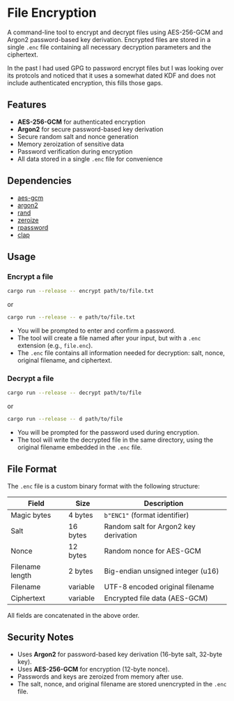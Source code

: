 # File Encryption

A command-line tool to encrypt and decrypt files using AES-256-GCM and Argon2 password-based key derivation. Encrypted files are stored in a single `.enc` file containing all necessary decryption parameters and the ciphertext.

In the past I had used GPG to password encrypt files but I was looking over its protcols and noticed that it uses a somewhat dated KDF and does not include authenticated encryption, this fills those gaps.

## Features

- **AES-256-GCM** for authenticated encryption
- **Argon2** for secure password-based key derivation
- Secure random salt and nonce generation
- Memory zeroization of sensitive data
- Password verification during encryption
- All data stored in a single `.enc` file for convenience


## Dependencies

- [aes-gcm](https://crates.io/crates/aes-gcm)
- [argon2](https://crates.io/crates/argon2)
- [rand](https://crates.io/crates/rand)
- [zeroize](https://crates.io/crates/zeroize)
- [rpassword](https://crates.io/crates/rpassword)
- [clap](https://crates.io/crates/clap)

## Usage

### Encrypt a file

```sh
cargo run --release -- encrypt path/to/file.txt
```
or
```sh
cargo run --release -- e path/to/file.txt
```

- You will be prompted to enter and confirm a password.
- The tool will create a file named after your input, but with a `.enc` extension (e.g., `file.enc`).
- The `.enc` file contains all information needed for decryption: salt, nonce, original filename, and ciphertext.

### Decrypt a file

```sh
cargo run --release -- decrypt path/to/file
```
or
```sh
cargo run --release -- d path/to/file
```

- You will be prompted for the password used during encryption.
- The tool will write the decrypted file in the same directory, using the original filename embedded in the `.enc` file.

## File Format

The `.enc` file is a custom binary format with the following structure:

| Field            | Size         | Description                                 |
|------------------|--------------|---------------------------------------------|
| Magic bytes      | 4 bytes      | `b"ENC1"` (format identifier)               |
| Salt             | 16 bytes     | Random salt for Argon2 key derivation       |
| Nonce            | 12 bytes     | Random nonce for AES-GCM                    |
| Filename length  | 2 bytes      | Big-endian unsigned integer (u16)           |
| Filename         | variable     | UTF-8 encoded original filename             |
| Ciphertext       | variable     | Encrypted file data (AES-GCM)               |

All fields are concatenated in the above order.

## Security Notes

- Uses **Argon2** for password-based key derivation (16-byte salt, 32-byte key).
- Uses **AES-256-GCM** for encryption (12-byte nonce).
- Passwords and keys are zeroized from memory after use.
- The salt, nonce, and original filename are stored unencrypted in the `.enc` file.






